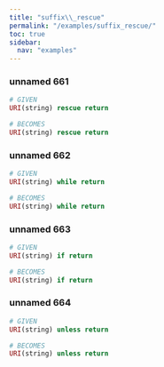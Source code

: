 ```yaml
---
title: "suffix\\_rescue"
permalink: "/examples/suffix_rescue/"
toc: true
sidebar:
  nav: "examples"
---
```


### unnamed 661
```ruby
# GIVEN
URI(string) rescue return
```
```ruby
# BECOMES
URI(string) rescue return
```
### unnamed 662
```ruby
# GIVEN
URI(string) while return
```
```ruby
# BECOMES
URI(string) while return
```
### unnamed 663
```ruby
# GIVEN
URI(string) if return
```
```ruby
# BECOMES
URI(string) if return
```
### unnamed 664
```ruby
# GIVEN
URI(string) unless return
```
```ruby
# BECOMES
URI(string) unless return
```
